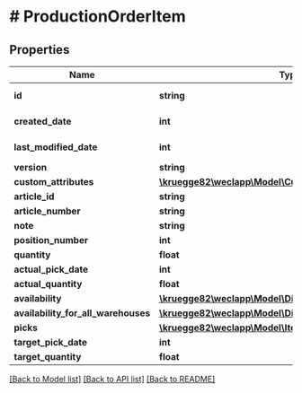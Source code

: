 # # ProductionOrderItem

## Properties

Name | Type | Description | Notes
------------ | ------------- | ------------- | -------------
**id** | **string** |  | [optional] [readonly]
**created_date** | **int** |  | [optional] [readonly]
**last_modified_date** | **int** |  | [optional] [readonly]
**version** | **string** |  | [optional]
**custom_attributes** | [**\kruegge82\weclapp\Model\CustomAttribute[]**](CustomAttribute.md) |  | [optional]
**article_id** | **string** |  | [optional]
**article_number** | **string** |  | [optional]
**note** | **string** |  | [optional]
**position_number** | **int** |  | [optional]
**quantity** | **float** |  | [optional]
**actual_pick_date** | **int** |  | [optional]
**actual_quantity** | **float** |  | [optional]
**availability** | [**\kruegge82\weclapp\Model\DispositionInfoAvailabilityType**](DispositionInfoAvailabilityType.md) |  | [optional]
**availability_for_all_warehouses** | [**\kruegge82\weclapp\Model\DispositionInfoAvailabilityType**](DispositionInfoAvailabilityType.md) |  | [optional]
**picks** | [**\kruegge82\weclapp\Model\ItemPick[]**](ItemPick.md) |  | [optional]
**target_pick_date** | **int** |  | [optional]
**target_quantity** | **float** |  | [optional]

[[Back to Model list]](../../README.md#models) [[Back to API list]](../../README.md#endpoints) [[Back to README]](../../README.md)
